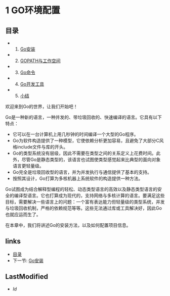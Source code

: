 # 1 GO环境配置

## 目录
  * 1. [Go安装](1.1.md)
  * 2. [GOPATH与工作空间](1.2.md)
  * 3. [Go命令](1.3.md)
  * 4. [Go开发工具](1.4.md)
  * 5. [小结](1.5.md)

欢迎来到Go的世界，让我们开始吧！

Go是一种新的语言，一种并发的、带垃圾回收的、快速编译的语言。它具有以下特点：

- 它可以在一台计算机上用几秒钟的时间编译一个大型的Go程序。
- Go为软件构造提供了一种模型，它使依赖分析更加容易，且避免了大部分C风格include文件与库的开头。
- Go的类型系统没有层级，因此不需要在类型之间的关系定义上花费时间。此外，尽管Go是静态类型的，该语言也试图使类型感觉起来比典型的面向对象语言更轻量级。
- Go完全是垃圾回收型的语言，并为并发执行与通信提供了基本的支持。
- 按照其设计，Go打算为多核机器上系统软件的构造提供一种方法。

Go试图成为结合解释型编程的轻松、动态类型语言的高效以及静态类型语言的安全的编译型语言。它也打算成为现代的，支持网络与多核计算的语言。要满足这些目标，需要解决一些语言上的问题：一个富有表达能力但轻量级的类型系统，并发与垃圾回收机制，严格的依赖规范等等。这些无法通过库或工具解决好，因此Go也就应运而生了。

在本章中，我们将讲述Go的安装方法，以及如何配置项目信息。

## links
  * [目录](<preface.md>)
  * 下一节: [Go安装](<1.1.md>)

## LastModified
  * $Id$
